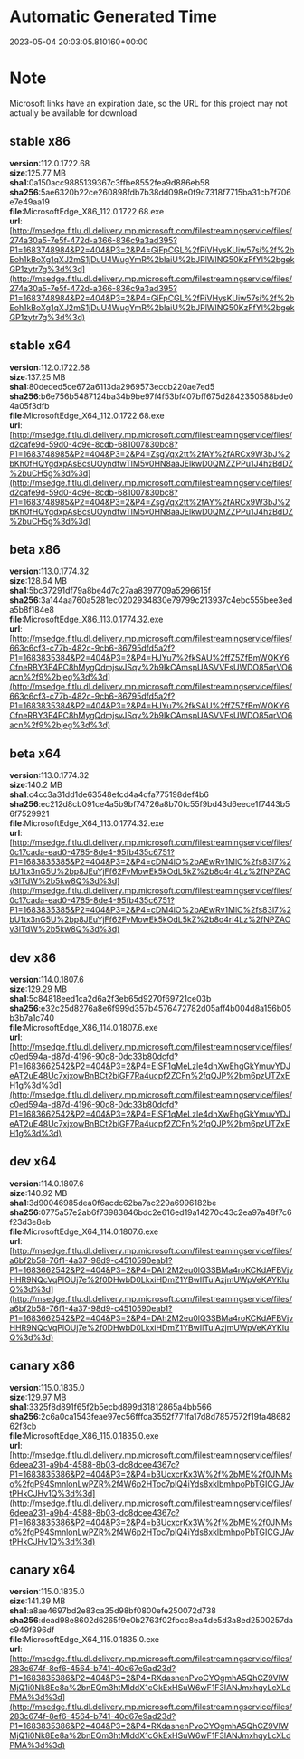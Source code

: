 # Automatic Generated Time
2023-05-04 20:03:05.810160+00:00

# Note
Microsoft links have an expiration date, so the URL for this project may not actually be available for download

## stable x86
**version**:112.0.1722.68  
**size**:125.77 MB  
**sha1**:0a150acc9885139367c3ffbe8552fea9d886eb58  
**sha256**:5ae6320b22ce260898fdb7b38dd098e0f9c7318f7715ba31cb7f706e7e49aa19  
**file**:MicrosoftEdge_X86_112.0.1722.68.exe  
**url**:[http://msedge.f.tlu.dl.delivery.mp.microsoft.com/filestreamingservice/files/274a30a5-7e5f-472d-a366-836c9a3ad395?P1=1683748984&P2=404&P3=2&P4=GiFpCGL%2fPiVHysKUiw57si%2f%2bEoh1kBoXg1qXJ2mS1jDuU4WugYmR%2blaiU%2bJPlWING50KzFfYl%2bgekGP1zytr7g%3d%3d](http://msedge.f.tlu.dl.delivery.mp.microsoft.com/filestreamingservice/files/274a30a5-7e5f-472d-a366-836c9a3ad395?P1=1683748984&P2=404&P3=2&P4=GiFpCGL%2fPiVHysKUiw57si%2f%2bEoh1kBoXg1qXJ2mS1jDuU4WugYmR%2blaiU%2bJPlWING50KzFfYl%2bgekGP1zytr7g%3d%3d)  

## stable x64
**version**:112.0.1722.68  
**size**:137.25 MB  
**sha1**:80deded5ce672a6113da2969573eccb220ae7ed5  
**sha256**:b6e756b5487124ba34b9be97f4f53bf407bff675d2842350588bde04a05f3dfb  
**file**:MicrosoftEdge_X64_112.0.1722.68.exe  
**url**:[http://msedge.f.tlu.dl.delivery.mp.microsoft.com/filestreamingservice/files/d2cafe9d-59d0-4c9e-8cdb-681007830bc8?P1=1683748985&P2=404&P3=2&P4=ZsgVqx2tt%2fAY%2fARCx9W3bJ%2bKh0fHQYgdxpAsBcsUOyndfwTlM5v0HN8aaJElkwD0QMZZPPu1J4hzBdDZ%2buCH5g%3d%3d](http://msedge.f.tlu.dl.delivery.mp.microsoft.com/filestreamingservice/files/d2cafe9d-59d0-4c9e-8cdb-681007830bc8?P1=1683748985&P2=404&P3=2&P4=ZsgVqx2tt%2fAY%2fARCx9W3bJ%2bKh0fHQYgdxpAsBcsUOyndfwTlM5v0HN8aaJElkwD0QMZZPPu1J4hzBdDZ%2buCH5g%3d%3d)  

## beta x86
**version**:113.0.1774.32  
**size**:128.64 MB  
**sha1**:5bc37291df79a8be4d7d27aa8397709a5296615f  
**sha256**:3a144aa760a5281ec0202934830e79799c213937c4ebc555bee3eda5b8f184e8  
**file**:MicrosoftEdge_X86_113.0.1774.32.exe  
**url**:[http://msedge.f.tlu.dl.delivery.mp.microsoft.com/filestreamingservice/files/663c6cf3-c77b-482c-9cb6-86795dfd5a2f?P1=1683835384&P2=404&P3=2&P4=HJYu7%2fkSAU%2ffZ5ZfBmWOKY6CfneRBY3F4PC8hMygQdmjsvJSqv%2b9IkCAmspUASVVFsUWDO85qrVO6acn%2f9%2bjeg%3d%3d](http://msedge.f.tlu.dl.delivery.mp.microsoft.com/filestreamingservice/files/663c6cf3-c77b-482c-9cb6-86795dfd5a2f?P1=1683835384&P2=404&P3=2&P4=HJYu7%2fkSAU%2ffZ5ZfBmWOKY6CfneRBY3F4PC8hMygQdmjsvJSqv%2b9IkCAmspUASVVFsUWDO85qrVO6acn%2f9%2bjeg%3d%3d)  

## beta x64
**version**:113.0.1774.32  
**size**:140.2 MB  
**sha1**:c4cc3a31dd1de63548efcd4a4dfa775198def4b6  
**sha256**:ec212d8cb091ce4a5b9bf74726a8b70fc55f9bd43d6eece1f7443b56f7529921  
**file**:MicrosoftEdge_X64_113.0.1774.32.exe  
**url**:[http://msedge.f.tlu.dl.delivery.mp.microsoft.com/filestreamingservice/files/0c17cada-ead0-4785-8de4-95fb435c6751?P1=1683835385&P2=404&P3=2&P4=cDM4iO%2bAEwRv1MlC%2fs83l7%2bU1tx3nG5U%2bp8JEuYjFf62FvMowEk5kOdL5kZ%2b8o4rI4Lz%2fNPZAOv3lTdW%2b5kw8Q%3d%3d](http://msedge.f.tlu.dl.delivery.mp.microsoft.com/filestreamingservice/files/0c17cada-ead0-4785-8de4-95fb435c6751?P1=1683835385&P2=404&P3=2&P4=cDM4iO%2bAEwRv1MlC%2fs83l7%2bU1tx3nG5U%2bp8JEuYjFf62FvMowEk5kOdL5kZ%2b8o4rI4Lz%2fNPZAOv3lTdW%2b5kw8Q%3d%3d)  

## dev x86
**version**:114.0.1807.6  
**size**:129.29 MB  
**sha1**:5c84818eed1ca2d6a2f3eb65d9270f69721ce03b  
**sha256**:e32c25d8276a8e6f999d357b4576472782d05aff4b004d8a156b05b3b7a1c740  
**file**:MicrosoftEdge_X86_114.0.1807.6.exe  
**url**:[http://msedge.f.tlu.dl.delivery.mp.microsoft.com/filestreamingservice/files/c0ed594a-d87d-4196-90c8-0dc33b80dcfd?P1=1683662542&P2=404&P3=2&P4=EiSF1qMeLzle4dhXwEhgGkYmuvYDJeAT2uE48Uc7xjxowBnBCt2biGF7Ra4ucpf2ZCFn%2fqQJP%2bm6pzUTZxEH1g%3d%3d](http://msedge.f.tlu.dl.delivery.mp.microsoft.com/filestreamingservice/files/c0ed594a-d87d-4196-90c8-0dc33b80dcfd?P1=1683662542&P2=404&P3=2&P4=EiSF1qMeLzle4dhXwEhgGkYmuvYDJeAT2uE48Uc7xjxowBnBCt2biGF7Ra4ucpf2ZCFn%2fqQJP%2bm6pzUTZxEH1g%3d%3d)  

## dev x64
**version**:114.0.1807.6  
**size**:140.92 MB  
**sha1**:3d90046985dea0f6acdc62ba7ac229a6996182be  
**sha256**:0775a57e2ab6f73983846bdc2e616ed19a14270c43c2ea97a48f7c6f23d3e8eb  
**file**:MicrosoftEdge_X64_114.0.1807.6.exe  
**url**:[http://msedge.f.tlu.dl.delivery.mp.microsoft.com/filestreamingservice/files/a6bf2b58-76f1-4a37-98d9-c4510590eab1?P1=1683662542&P2=404&P3=2&P4=DAh2M2eu0lQ3SBMa4roKCKdAFBVjvHHR9NQcVqPlOUj7e%2f0DHwbD0LkxiHDmZ1YBwIlTulAzjmUWpVeKAYKIuQ%3d%3d](http://msedge.f.tlu.dl.delivery.mp.microsoft.com/filestreamingservice/files/a6bf2b58-76f1-4a37-98d9-c4510590eab1?P1=1683662542&P2=404&P3=2&P4=DAh2M2eu0lQ3SBMa4roKCKdAFBVjvHHR9NQcVqPlOUj7e%2f0DHwbD0LkxiHDmZ1YBwIlTulAzjmUWpVeKAYKIuQ%3d%3d)  

## canary x86
**version**:115.0.1835.0  
**size**:129.97 MB  
**sha1**:3325f8d891f65f2b5ecbd899d31812865a4bb566  
**sha256**:2c6a0ca1543feae97ec56fffca3552f771fa17d8d7857572f19fa4868262f3cb  
**file**:MicrosoftEdge_X86_115.0.1835.0.exe  
**url**:[http://msedge.f.tlu.dl.delivery.mp.microsoft.com/filestreamingservice/files/6deea231-a9b4-4588-8b03-dc8dcee4367c?P1=1683835386&P2=404&P3=2&P4=b3UcxcrKx3W%2f%2bME%2f0JNMso%2fgP94SmnlonLwPZR%2f4W6p2HToc7plQ4iYds8xklbmhpoPbTGICGUAvtPHkCJHv1Q%3d%3d](http://msedge.f.tlu.dl.delivery.mp.microsoft.com/filestreamingservice/files/6deea231-a9b4-4588-8b03-dc8dcee4367c?P1=1683835386&P2=404&P3=2&P4=b3UcxcrKx3W%2f%2bME%2f0JNMso%2fgP94SmnlonLwPZR%2f4W6p2HToc7plQ4iYds8xklbmhpoPbTGICGUAvtPHkCJHv1Q%3d%3d)  

## canary x64
**version**:115.0.1835.0  
**size**:141.39 MB  
**sha1**:a8ae4697bd2e83ca35d98bf0800efe250072d738  
**sha256**:dead98e8602d6265f9e0b2763f02fbcc8ea4de5d3a8ed2500257dac949f396df  
**file**:MicrosoftEdge_X64_115.0.1835.0.exe  
**url**:[http://msedge.f.tlu.dl.delivery.mp.microsoft.com/filestreamingservice/files/283c674f-8ef6-4564-b741-40d67e9ad23d?P1=1683835386&P2=404&P3=2&P4=RXdasnenPvoCYOgmhA5QhCZ9VIWMjQ1i0Nk8Ee8a%2bnEQm3htMlddX1cGkExHSuW6wF1F3lANJmxhqyLcXLdPMA%3d%3d](http://msedge.f.tlu.dl.delivery.mp.microsoft.com/filestreamingservice/files/283c674f-8ef6-4564-b741-40d67e9ad23d?P1=1683835386&P2=404&P3=2&P4=RXdasnenPvoCYOgmhA5QhCZ9VIWMjQ1i0Nk8Ee8a%2bnEQm3htMlddX1cGkExHSuW6wF1F3lANJmxhqyLcXLdPMA%3d%3d)  

